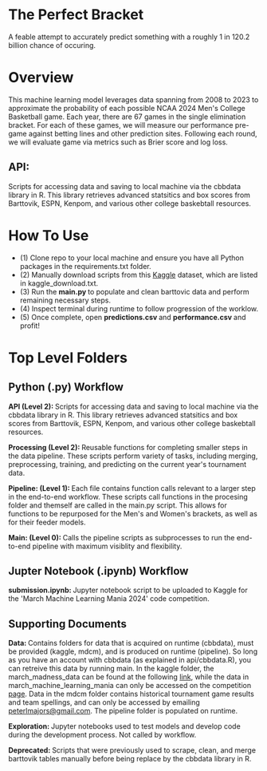 # The Perfect Bracket

A feable attempt to accurately predict something with a roughly 1 in 120.2 billion chance of occuring.

# Overview
                                

This machine learning model leverages data spanning from 2008 to 2023 to approximate the probability of each possible
NCAA 2024 Men's College Basketball game. Each year, there are 67 games in the single elimination bracket. For each of these
games, we will measure our performance pre-game against betting lines and other prediction sites. Following each round, we will
evaluate game via metrics such as Brier score and log loss. </p2>


<h2> API: </h2> <p2> Scripts for accessing data and saving to local machine via the cbbdata library in R. This library retrieves advanced statsitics
                and box scores from Barttovik, ESPN, Kenpom, and various other college baskebtall resources.

# How To Use

* (1) Clone repo to your local machine and ensure you have all Python packages in the requirements.txt folder.
* (2) Manually download scripts from this [Kaggle](https://www.kaggle.com/datasets/nishaanamin/march-madness-data) dataset, which are listed in kaggle_download.txt.
* (3) Run the <b> main.py </b> to populate and clean barttovic data and perform remaining necessary steps.
* (4) Inspect terminal during runtime to follow progression of the worklow.
* (5) Once complete, open <b> predictions.csv </b> and <b> performance.csv </b> and profit!

# Top Level Folders

<h2> Python (.py) Workflow </h2>
                                                                      
<b> API (Level 2): </b> <p2> Scripts for accessing data and saving to local machine via the cbbdata library in R. This library retrieves advanced statsitics
                and box scores from Barttovik, ESPN, Kenpom, and various other college baskebtall resources. </p2>

<b> Processing (Level 2): </b> <p2> Reusable functions for completing smaller steps in the data pipeline. These scripts perform variety of tasks, including 
                merging, preprocessing, training, and predicting on the current year's tournament data. </p2>

<b> Pipeline: (Level 1): </b> <p2> Each file contains function calls relevant to a larger step in the end-to-end workflow. These scripts call functions in 
                the procesing folder and themself are called in the main.py script. This allows for functions to be repurposed for the Men's and Women's 
                brackets, as well as for their feeder models. </p2>
                
<b> Main: (Level 0): </b> <p2> Calls the pipeline scripts as subprocesses to run the end-to-end pipeline with maximum visiblity and flexibility. </p2>

<h2> Jupter Notebook (.ipynb) Workflow </h2>

<b> submission.ipynb: </b> <p2> Jupyter notebook script to be uploaded to Kaggle for the 'March Machine Learning Mania 2024' code competition. </p2>

<h2> Supporting Documents </h2>

<b> Data: </b> <p2> Contains folders for data that is acquired on runtime (cbbdata), must be provided (kaggle, mdcm), and is produced on runtime (pipeline). So long as
                you have an account with cbbdata (as explained in api/cbbdata.R), you can retreive this data by running main. In the kaggle folder, the march_madness_data
                can be found at the following [link](https://www.kaggle.com/datasets/nishaanamin/march-madness-data), while the data in march_machine_learning_mania can only
                be accessed on the competition [page](https://www.kaggle.com/competitions/march-machine-learning-mania-2024). Data in the mdcm folder contains historical 
                tournament game results and team spellings, and can only be accessed by emailing peterlmajors@gmail.com. The pipeline folder is populated on runtime. </p2>
              
<b> Exploration: </b> <p2> Jupyter notebooks used to test models and develop code during the development process. Not called by workflow. </p2>

<b> Deprecated: </b> <p2> Scripts that were previously used to scrape, clean, and merge barttovik tables manually before being replace by the cbbdata library in R. </p2> 
